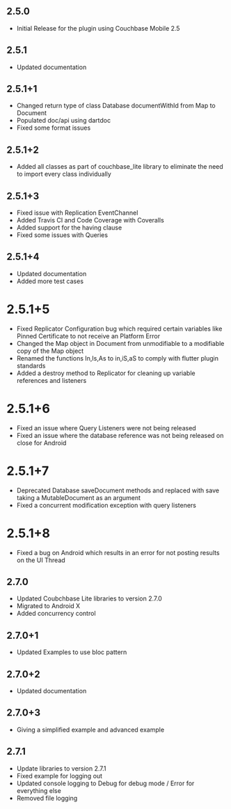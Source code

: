 ## 2.5.0

* Initial Release for the plugin using Couchbase Mobile 2.5

## 2.5.1

* Updated documentation

## 2.5.1+1

* Changed return type of class Database documentWithId from Map to Document
* Populated doc/api using dartdoc
* Fixed some format issues

## 2.5.1+2

* Added all classes as part of couchbase_lite library to eliminate the need to import every class individually

## 2.5.1+3

* Fixed issue with Replication EventChannel
* Added Travis CI and Code Coverage with Coveralls
* Added support for the having clause
* Fixed some issues with Queries

## 2.5.1+4

* Updated documentation
* Added more test cases

# 2.5.1+5

* Fixed Replicator Configuration bug which required certain variables like Pinned Certificate to not receive an Platform Error
* Changed the Map object in Document from unmodifiable to a modifiable copy of the Map object
* Renamed the functions In,Is,As to in,iS,aS to comply with flutter plugin standards
* Added a destroy method to Replicator for cleaning up variable references and listeners

# 2.5.1+6

* Fixed an issue where Query Listeners were not being released
* Fixed an issue where the database reference was not being released on close for Android

# 2.5.1+7

* Deprecated Database saveDocument methods and replaced with save taking a MutableDocument as an argument
* Fixed a concurrent modification exception with query listeners

# 2.5.1+8

* Fixed a bug on Android which results in an error for not posting results on the UI Thread

## 2.7.0

* Updated Coubchbase Lite libraries to version 2.7.0
* Migrated to Android X
* Added concurrency control

## 2.7.0+1

* Updated Examples to use bloc pattern

## 2.7.0+2

* Updated documentation

## 2.7.0+3

* Giving a simplified example and advanced example

## 2.7.1

* Update libraries to version 2.7.1
* Fixed example for logging out
* Updated console logging to Debug for debug mode / Error for everything else
* Removed file logging